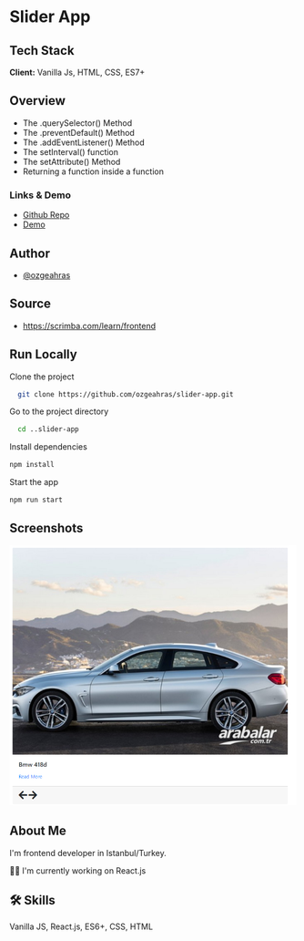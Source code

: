 # Slider App

## Tech Stack

**Client:** Vanilla Js, HTML, CSS, ES7+

## Overview

- The .querySelector() Method
- The .preventDefault() Method
- The .addEventListener() Method
- The setInterval() function
- The setAttribute() Method
- Returning a function inside a function

### Links & Demo

- [Github Repo](https://github.com/ozgeahras/slider-app)
- [Demo](https://ozgeahras.github.io/slider-app/)

## Author

- [@ozgeahras](https://github.com/ozgeahras)

## Source

- https://scrimba.com/learn/frontend

## Run Locally

Clone the project

```bash
  git clone https://github.com/ozgeahras/slider-app.git
```

Go to the project directory

```bash
  cd ..slider-app
```

Install dependencies

```bash
npm install
```

Start the app

```bash
npm run start
```

## Screenshots

![App Screenshot](https://github.com/ozgeahras/slider-app/blob/main/img/screenshot.png)

## About Me

I'm frontend developer in Istanbul/Turkey.

👩‍💻 I'm currently working on React.js

## 🛠 Skills

Vanilla JS, React.js, ES6+, CSS, HTML
